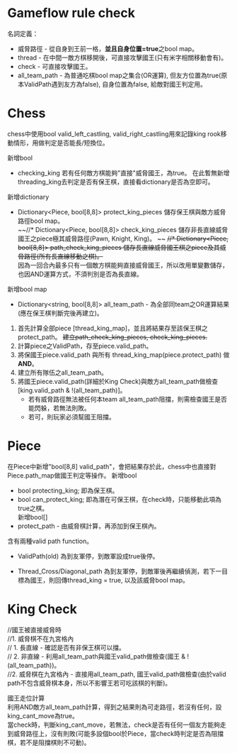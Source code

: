 # Gameflow rule check 

名詞定義：
* 威脅路徑 - 從自身到王前一格，**並且自身位置=true**之bool map。
* thread - 在中間一敵方棋移開後，可直接攻擊國王(只有米字相關移動會有)。
* check - 可直接攻擊國王。
* all_team_path - 為普通吃棋bool map之集合(OR運算), 但友方位置為true(原本ValidPath遇到友方為false), 自身位置為false, 給敵對國王判定用。  


# Chess
chess中使用bool valid_left_castling, valid_right_castling用來記錄king rook移動情形，用做判定是否能長/短換位。

新增bool
* checking_king 若有任何敵方棋能夠"直接"威脅國王，為true。
在此暫無新增threading_king去判定是否有保王棋，直接看dictionary是否為空即可。

新增dictionary
* Dictionary<Piece, bool[8,8]> protect_king_pieces 儲存保王棋與敵方威脅路徑bool map。  
~~//* Dictionary<Piece, bool[8,8]> check_king_pieces 儲存非長直線威脅國王之piece極其威脅路徑(Pawn, Knight, King)。 ~~
~~//* Dictionary<Piece, bool[8,8]> path_check_king_pieces 儲存長直線威脅國王棋之piece及其威脅路徑(所有長直線移動之棋)。~~  
因為一回合內最多只有一個敵方棋能夠直接威脅國王，所以改用單變數儲存，也因AND運算方式，不須判別是否為長直線。  

新增bool map
* Dictionary<string, bool[8,8]> all_team_path - 為全部同team之OR運算結果(應在保王棋判斷完後再建立)。

1. 首先計算全部piece [thread_king_map]，並且將結果存至該保王棋之protect_path。
~~建立path_check_king_pieces, check_king_pieces.~~  
2. 計算piece之ValidPath，存至piece.valid_path。  
3. 將保國王piece.valid_path 與所有 thread_king_map(piece.protect_path) 做 **AND**。  
4. 建立所有隊伍之all_team_path。 
5. 將國王piece.valid_path(詳細於King Check)與敵方all_team_path做檢查[king.valid_path & !(all_team_path)]。
   * 若有威脅路徑無法被任何本team all_team_path阻擋，則需檢查國王是否能閃躲，若無法則敗。
   * 若可，則玩家必須幫國王阻擋。


# Piece
在Piece中新增"bool[8,8] valid_path"，會把結果存於此，chess中也直接對Piece.path_map做國王判定等操作。
新增bool  
* bool protecting_king; 即為保王棋。  
* bool can_protect_king; 即為潛在可保王棋，在check時，只能移動此項為true之棋。  
新增bool[]  
* protect_path - 由威脅棋計算，再添加到保王棋內。  

含有兩種valid path function。  

* ValidPath(old) 為到友軍停，到敵軍設成true後停。

* Thread_Cross/Diagonal_path 為到友軍停，到敵軍後再繼續偵測，若下一目標為國王，則回傳thread_king = true, 以及該威脅bool map。


# King Check
//國王被直接威脅時  
//1. 威脅棋不在九宮格內  
//   1. 長直線 - 確認是否有非保王棋可以擋。  
//   2. 非直線 - 利用all_team_path與國王valid_path做檢查(國王 & !(all_team_path))。  
//2. 威脅棋在九宮格內 - 直接用all_team_path, 國王valid_path做檢查(由於valid path不包含威脅棋本身，所以不影響王若可吃該棋的判斷)。  

國王走位計算  
利用AND敵方all_team_path計算，得到之結果則為可走路徑，若沒有任何，設king_cant_move為true。  
當check時，判斷king_cant_move，若無法，check是否有任何一個友方能夠走到威脅路徑上，沒有則敗(可能多設個bool於Piece，當check時判定是否為阻擋棋，若不是阻擋棋則不可動)。
